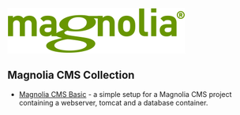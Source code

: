 [![Magnolia CMS](images/magnolia_logo.png)](../../../magnolia-cms)

## Magnolia CMS Collection

* [Magnolia CMS Basic](magnolia-basic/README.md) - a simple setup for a Magnolia CMS project containing a webserver, tomcat and a database container.